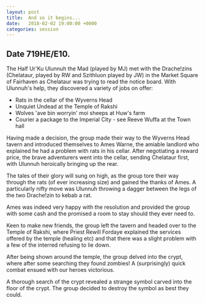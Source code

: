 ```yaml
---
layout: post
title:  And so it begins...
date:   2018-02-02 19:00:00 +0000
categories: session
---
```


## Date 719HE/E10.

The Half Ur'Ku Ulunnuh the Mad (played by MJ) met with the Drache!zins (Chelataur, played by RW and Szithluon played by JW) in the Market Square of Fairhaven as Chelataur was trying to read the notice board. With Ulunnuh's help, they discovered a variety of jobs on offer:

- Rats in the cellar of the Wyverns Head
- Unquiet Undead at the Temple of Rakshi
- Wolves 'ave bin worryin' moi sheeps at Huw's farm
- Courier a package to the Imperial City - see Reeve Wuffa at the Town hall

Having made a decision, the group made their way to the Wyverns Head tavern and introduced themselves to Ames Warne, the amiable landlord who explained he had a problem with rats in his cellar. After negotiating a reward price, the brave adventurers went into the cellar, sending Chelataur first, with Ulunnuh heroically bringing up the rear.

The tales of their glory will sung on high, as the group tore their way through the rats (of ever increasing size) and gained the thanks of Ames. A particularly nifty move was Ulunnuh throwing a dagger between the legs of the two Drache!zin to kebab a rat.

Ames was indeed very happy with the resolution and provided the group with some cash and the promised a room to stay should they ever need to.

Keen to make new friends, the group left the tavern and headed over to the Temple of Rakshi, where Priest Rewill Fordaye explained the services offered by the temple (healing etc) and that there was a slight problem with a few of the interred refusing to lie down.

After being shown around the temple, the group delved into the crypt, where after some searching they found zombies! A (surprisingly) quick combat ensued with our heroes victorious.

A thorough search of the crypt revealed a strange symbol carved into the floor of the crypt. The group decided to destroy the symbol as best they could.
